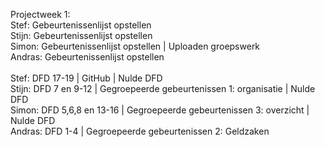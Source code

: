 Projectweek 1:
<br />
Stef: Gebeurtenissenlijst opstellen
<br />
Stijn: Gebeurtenissenlijst opstellen
<br />
Simon: Gebeurtenissenlijst opstellen | Uploaden groepswerk
<br />
Andras: Gebeurtenissenlijst opstellen
<br />
<br />
Stef: DFD 17-19 | GitHub | Nulde DFD
<br />
Stijn: DFD 7 en 9-12 | Gegroepeerde gebeurtenissen 1: organisatie | Nulde DFD
<br />
Simon: DFD 5,6,8 en 13-16 | Gegroepeerde gebeurtenissen 3: overzicht | Nulde DFD
<br />
Andras: DFD 1-4 | Gegroepeerde gebeurtenissen 2: Geldzaken
<br />

